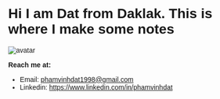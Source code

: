 <style>
@import url('https://fonts.googleapis.com/css2?family=Gloria+Hallelujah&family=Lekton:ital@0;1&family=Special+Elite&display=swap');
</style>
<style type="text/css">
  body{
    font-family: 'Lekton', sans-serif;
}

.avatar {
    max-width: 300px;
}

</style>

# Hi I am Dat from Daklak. This is where I make some notes

<img alt='avatar' src='./asset/IMG_5022.jpeg' class="avatar"/>

**Reach me at:**

- Email: <phamvinhdat1998@gmail.com>
- Linkedin: <https://www.linkedin.com/in/phamvinhdat>
